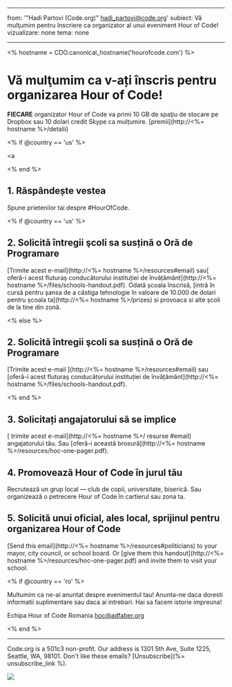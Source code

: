 * * *

from: '"Hadi Partovi (Code.org)" [&#104;&#x61;&#x64;&#105;&#x5f;&#112;&#x61;&#x72;&#116;&#x6f;&#118;&#x69;&#x40;&#99;&#x6f;&#100;&#x65;&#x2e;&#111;&#x72;&#103;](&#109;&#x61;&#105;&#x6c;&#x74;&#111;&#x3a;&#104;&#x61;&#x64;&#105;&#x5f;&#112;&#x61;&#x72;&#116;&#x6f;&#118;&#x69;&#x40;&#99;&#x6f;&#100;&#x65;&#x2e;&#111;&#x72;&#103;)' subiect: Vă mulţumim pentru înscriere ca organizator al unui eveniment Hour of Code! vizualizare: none tema: none

* * *

<% hostname = CDO.canonical_hostname('hourofcode.com') %>

# Vă mulţumim ca v-ați înscris pentru organizarea Hour of Code!

**FIECARE** organizator Hour of Code va primi 10 GB de spaţiu de stocare pe Dropbox sau 10 dolari credit Skype ca mulțumire. [premii](http://<%= hostname %>/detalii)

<% if @country == 'us' %>

<a

<% end %>

## 1. Răspândește vestea

Spune prietenilor tai despre #HourOfCode.

<% if @country == 'us' %>

## 2. Solicită întregii şcoli sa susțină o Oră de Programare

[Trimite acest e-mail](http://<%= hostname %>/resources#email) sau[ oferă-i acest fluturaș conducătorului instituției de învățământ](http://<%= hostname %>/files/schools-handout.pdf). Odată școala înscrisă, [intră în cursă pentru șansa de a câstiga tehnologie în valoare de 10.000 de dolari pentru școala ta](http://<%= hostname %>/prizes) si provoaca si alte școli de la tine din zonă.

<% else %>

## 2. Solicită întregii şcoli sa susțină o Oră de Programare

[Trimite acest e-mail ](http://<%= hostname %>/resources#email) sau [oferă-i acest fluturaș conducătorului instituției de învățământ](http://<%= hostname %>/files/schools-handout.pdf).

<% end %>

## 3. Solicitați angajatorului să se implice

[ trimite acest e-mail](http://<%= hostname %>/ resurse #email) angajatorului tău. Sau [oferă-i această brosură](http://<%= hostname %>/resources/hoc-one-pager.pdf).

## 4. Promovează Hour of Code în jurul tău

Recrutează un grup local — club de copii, universitate, biserică. Sau organizează o petrecere Hour of Code în cartierul sau zona ta.

## 5. Solicită unui oficial, ales local, sprijinul pentru organizarea Hour of Code

[Send this email](http://<%= hostname %>/resources#politicians) to your mayor, city council, or school board. Or [give them this handout](http://<%= hostname %>/resources/hoc-one-pager.pdf) and invite them to visit your school.

<% if @country == 'ro' %>

Multumim ca ne-ai anuntat despre evenimentul tau! Anunta-ne daca doresti informatii suplimentare sau daca ai intrebari. Hai sa facem istorie impreuna!

Echipa Hour of Code Romania hoc@adfaber.org

<% end %>

* * *

Code.org is a 501c3 non-profit. Our address is 1301 5th Ave, Suite 1225, Seattle, WA, 98101. Don't like these emails? [Unsubscribe](%= unsubscribe_link %).

![](<%= tracking_pixel %>)
